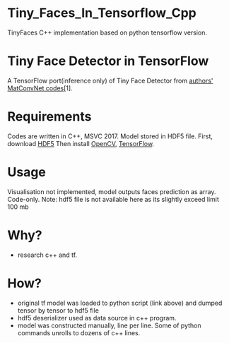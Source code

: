 # Tiny_Faces_In_Tensorflow_Cpp
TinyFaces C++ implementation  based on  python tensorflow version.
# Tiny Face Detector in TensorFlow

 A TensorFlow port(inference only) of Tiny Face Detector from [authors' MatConvNet codes](https://github.com/peiyunh/tiny)[1].

# Requirements

Codes are written in C++, MSVC 2017. Model stored in HDF5 file.
First, download [HDF5](https://support.hdfgroup.org/HDF5/release/obtain518.html)
Then install [OpenCV](https://github.com/opencv/opencv), [TensorFlow](https://www.tensorflow.org/).

# Usage
Visualisation not implemented, model outputs faces prediction as array. Code-only.
Note: hdf5 file is not available here as its slightly exceed limit 100 mb

# Why?

- research c++ and tf.

# How?

- original tf model was loaded to python script (link above) and dumped tensor by tensor to hdf5 file
- hdf5 deserializer used as data source in c++ program.
- model was constructed manually, line per line. Some of python commands unrolls to dozens of c++ lines.
